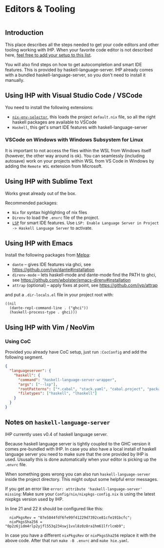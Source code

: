 # Editors & Tooling

```toc
```

## Introduction

This place describes all the steps needed to get your code editors and other tooling working with IHP. When your favorite code editor is not described here, [feel free to add your setup to this list](https://github.com/digitallyinduced/ihp/tree/master/Guide).

You will also find steps on how to get autocompletion and smart IDE features. This is provided by haskell-language-server. IHP already comes with a bundled haskell-language-server, so you don't need to install it manually.

## Using IHP with Visual Studio Code / VSCode

You need to install the following extensions:

- [`nix-env-selector`](https://marketplace.visualstudio.com/items?itemName=arrterian.nix-env-selector), this loads the project `default.nix` file, so all the right haskell packages are available to VSCode
- `Haskell`, this get's smart IDE features with haskell-language-server


### VSCode on Windows with Windows Subsystem for Linux

It is important to not access the files within the WSL from Windows itself (however, the other way around is ok). You can seamlessly (including autosave) work on your projects within WSL from VS Code in Windows by adding the `Remote WSL` extension from Microsoft.


## Using IHP with Sublime Text

Works great already out of the box.

Recommended packages:
- `Nix` for syntax highlighting of nix files
- `Direnv` to load the `.envrc` file of the project.
- [`LSP`](https://packagecontrol.io/packages/LSP) for smart IDE features. Use `LSP: Enable Language Server in Project -> Haskell Language Server` to activate.

## Using IHP with Emacs

Install the following packages from [Melpa](https://melpa.org/#/getting-started):
- `dante` – gives IDE features via ghci, see https://github.com/jyp/dante#installation
- `direnv-mode` – lets haskell-mode and dante-mode find the PATH to ghci, see https://github.com/wbolster/emacs-direnv#installation
- `attrap` (optional) – apply fixes at point, see https://github.com/jyp/attrap

and put a `.dir-locals.el` file in your project root with:
```emacs-lisp
((nil
  (dante-repl-command-line . ("ghci"))
  (haskell-process-type . ghci)))
```

## Using IHP with Vim / NeoVim

### Using CoC

Provided you already have CoC setup, just run `:CocConfig` and add the following segment.

```json
{
  "languageserver": {
    "haskell": {
      "command": "haskell-language-server-wrapper",
      "args": ["--lsp"],
      "rootPatterns": ["*.cabal", "stack.yaml", "cabal.project", "package.yaml", "hie.yaml"],
      "filetypes": ["haskell", "lhaskell"]
    }
  }
}
```

## Notes on `haskell-language-server`

IHP currently uses v0.4 of haskell language server.

Because haskell language server is tightly coupled to the GHC version it comes pre-bundled with IHP. In case you also have a local install of haskell language server you need to make sure that the one provided by IHP is used. Ususally this is done automatically when your editor is picking up the `.envrc` file.

When something goes wrong you can also run `haskell-language-server` inside the project directory. This might output some helpful error messages.

If you get an error like `error: attribute 'haskell-language-server' missing`: Make sure your `Config/nix/nixpkgs-config.nix` is using the latest nixpkgs version used by IHP.

In line 21 and 22 it should be configured like this:

```
  nixPkgsRev = "07e5844fdf6fe99f41229d7392ce81cfe191bcfc";
  nixPkgsSha256 = "0p2z6jidm4rlp2yjfl553q234swj1vxl8z0z8ra1hm61lfrlcmb9";
```

In case you have a different `nixPkgsRev` or `nixPkgsSha256` replace it with the above code. After that run `make -B .envrc` and `make hie.yaml`.
